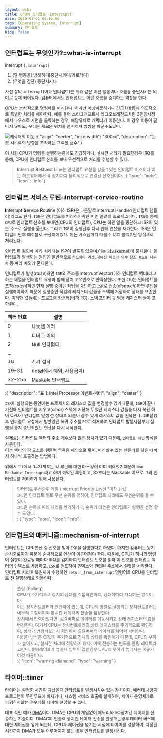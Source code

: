 ```yaml
---
layout: wiki
title: CPU와 인터럽트 (Interrupt)
date: 2020-08-01 08:10:00
tags: [Operating System, Interrupt]
summary: 인터럽트
hide: false
---
```


## 인터럽트는 무엇인가?::what-is-interrupt

interrupt `[ˌɪntəˈrʌpt]`
1. (말·행동을) 방해하다[중단시키다/가로막다]
2. (무엇을 잠깐) 중단시키다

사전 상의 `interrupt`(이하 인터럽트)는 위와 같은 어떤 행동이나 흐름을 중단시키는 의미로 등재 되어있다.
컴퓨터에서도 인터럽트는 어떤 흐름을 중지하는 역할을 한다.

[CPU](/wiki/central-processing-unit)는 순차적으로 명령어를 처리한다. 하지만 예상치못하거나 긴급한상황에 의도적으로 특별한 처리를 해야한다.
예를 들어 스타크래프트나 리그오브레전드처럼 3인칭시점에서 마우스로 지면을 클릭하는 경우, 해당위치로 캐릭터가 이동한다.
이 경우 이동이 끝나지 않아도, 우리는 새로운 위치를 클릭하여 방향을 바꿀수도있다. 

![캐릭터의 이동](/post/computer/move-unit.png)
:{ "align": "center", "max-width": "300px", "description": "눈꽃 시비르의 방향을 조작하는 프로겐 선수" }

이 처럼 CPU가 명령을 실행하는중에도 긴급하거나, 실시간 처리가 필요한경우 IRQ를 통해, CPU에 인터럽트 신호를 보내 우선적으로 처리를 수행할 수 있다.

> **I**nterrupt **R**e**Q**uest Line는 인터럽트 요청을 받을수있는 인터럽트 버스이다 이는 하드웨어에서 각 장치까지 물리적으로 연결된 신호선이다.
:{ "type": "note", "icon": "info"}

## 인터럽트 서비스 루틴::interrupt-service-routine

**I**nterrupt **S**ervice **R**outine (이하 ISR)은 다른말로 Interrupt Handler(인터럽트 핸들러)라고도 한다.
`ISR`은 인터럽트를 처리하기위한 어떤 일련의 프로세스이다. `IRQ`를 통해 `CPU`로 인터럽트 신호를 보내면(CPU의 인터럽트), CPU는 하던 일을 중단하고 ISR이 있는 주소로 실행을 옮긴다.
그리고 `ISR`이 실행된후 다시 원래 연산을 재개한다. ISR은 인터럽트 번호 테이블로 구성되어있다. 이는 시스템마다 다를수 있고 콜백루틴 방식으로 처리된다.

인터럽트 원인에 따라 처리되는 ISR이 별도로 있으며,이는 [커널(kernel)]()에 존재한다. 
인터럽트가 발생되는 원인은 일반적으로 `하드웨어 리셋`, `정해진 메모리 외부 참조`, `0으로 나누기` 등 여러 예외가 존재한다.

인터럽트가 발생(*raise*)하면 `ISR`의 주소를 Interrupt Vector(이하 인터럽트 벡터)라고 하는 배열을 인터럽트 요청과 함께 장치 고유번호로 인덱싱한다.
또한 `CPU`는 인터럽트를 포착(*catch*)하면 현재 실행 중이던 작업을 중단하고 `ISR`로 전송(*dispatch*)하면 루틴을 실행해야하기 때문에 실행중인 작업의 레지스터 값들을 스택에 저장하여 상태를 보존한다.
이러한 값들에는 [프로그램 카운터(이하 PC)](), [스택 포인터]() 등 범용 레지스터 들이 포함된다. 

| 벡터 번호  | 설명                 |
|--------|--------------------|
| 0      | 나눗셈 에러             |
| 1      | 디버그 예외             |
| 2      | Null 인터럽터          |
| ...    |
| 18     | 기기 검사              |
| 19~31  | (Intel에서 예약, 사용금지) |
| 32~255 | Maskale 인터럽트       |
:{ "description": "표 1: Intel Processor 이벤트-벡터", "align": "center" }

`ISR`이 실행되는 동안에는 프로세서의 레지스터 값을 변경할수 있기때문에, `ISR`이 끝나기전에 인터럽트를 지우고(*clear*) 스택에 저장해 두었던 레지스터 값들을 다시 복원 하여 CPU가 인터럽트 발생 전 상태로 되돌아 갈수 있게 레지스터 값을 원복한다.
`ISR`실행 후 인터럽트 요청에서 받았았던 복귀 주소를 `PC`로 적재하여 인터럽트 발생시점부터 실행을 옮겨 중단되었던 연산을 다시 시작한다.

실제로는 인터럽트 벡터의 주소 개수보다 많은 장치가 있기 때문에, `인터럽트 체인` 방식을 사용한다.   
이는 벡터의 각 요소를 핸들럭 목록을 체인으로 묶어, 처리할수 있는 핸들러를 찾을 떄까지 하나씩 호출하는 방법이다.

위에서 `표1`에서 0~31까지는 각 루틴에 대한 마스킹이 이미 되어있기때문에 `Non Maskable Interrupt`라고 하며 예약된 루틴이고, 32부터는 Maskable 이므로 그외 인터럽트를 처리하기 위해 사용된다.

> 인터럽트 우선순위 레벨 (Interrupt Priority Level *이하 `IPL`)  
> `IPL`은 인터럽트 별로 우선 순위를 정하여, 인터럽트 처리에도 우선순위를 둘 수 있다.  
> `IPL`은 순위에 따라 처리를 연기하거나, 순위가 더높은 인터럽트가 실행을 선점 할 수 도있다.  
: { "type": "note", "icon": "info" }


## 인터럽트의 매커니즘::mechanism-of-interrupt

인터럽트는 CPU연산 중 신호를 받아 `ISR`을 실행한다고 하였다. 하지만 컴퓨터는 동기순차회로이기 때문에 순차적으로 연산이 이루어져야 한다.
때문에, CPU가 하나의 명령어 실행이 완료될 때마다 IRQ를 감지하여 인터럽트 번호를 읽어 이 번호를 인터럽트 벡터의 인덱스로 사용하고, `ISR`로 점프하여 인덱스와 관련된 주소에서 실행을 시작한다.
인터럽트 처리후 복원까지 수행하면 `return_from_interrupt` 명령어로 CPU를 인터럽트 전 실행상태로 되돌린다.

> 폴링 (Polling)  
> CPU가 주기적으로 장치의 상태를 직접확인하고, 상태에따라 처리하는 방식이다.  
> 이는 장치컨트롤러와 연관이이 있는데, CPU와 병렬로 실행되는 장치컨트롤러는 내부의 로컬버퍼와 장치간 데이터의 전송을 담당한다.  
> 장치에서 입력이있다면, 로컬버퍼로 데이터를 이동시키고 상태 레지스터의 값을 변경한다. 여기서 CPU는 장치컨트롤러의 상태 레지스터를 주기적으로 확인하여, 상태가 변경되었는지 확인하며 로컬버퍼의 데이터를 읽어와 처리한다.  
> 이러한 방식은 CPU가 주기적으로 장치의 상태를 확인하기 때문에, CPU의 부하가 높아지고, 실시간 처리에 적합하지 않다. 이때 전송하는 빈도를 폴링 레이트라고한다.  폴링레이트가 높을때 입력이 많은경우 CPU의 부하가 높아지는 이유가 이것 때문이다.  
:{ "icon": "warning-diamond", "type": "warning" }

## 타이머::timer

타이머는 설정한 시간이 지났을때 인터럽트를 발생시킬수 있는 장치이다. 
예컨데 사용자 프로그램이 무한루프에 빠지거나, 시스템 서비스 호출에 실패하여, 제어가 운영체제로 복귀하지않는 경우에를 대비해 설정할 수 있다.

대표 적인 예가 [DMA](/wiki/direct-memory-access)이다. DMA는 CPU의 개입없이 메모리와 I/O장치간 데이터를 전송하는 기술이다.
DMAC이 입출력 장치간 데이터 전송을 관장하는경우 데이터 버스에 대한 제어권를 얻게 되는데, CPU가 제어권을 넘기는 시점에 타이머를 설정하여, 지정된 시간까지 DMA가 모두 이루어지지 않는 경우 인터럽트를 발생시킨다. 
